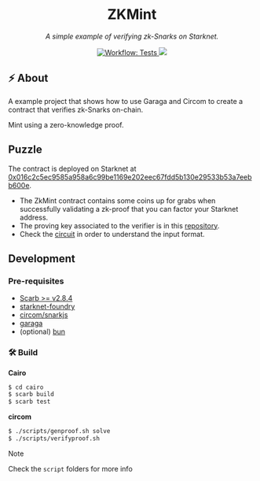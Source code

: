 <p align="center">
  <h1 align="center">
    ZKMint
  </h1>
  <p align="center"><i>A simple example of verifying zk-Snarks on Starknet.</i></p>
</p>

<p align="center">
    <a href="./.github/workflows/test.yml" target="_blank">
<img alt="Workflow: Tests" src="https://github.com/tekkac/zk-mint/actions/workflows/test.yml/badge.svg?branch=main">
</a>
    <a href="https://opensource.org/licenses/MIT" target="_blank">
<img src="https://img.shields.io/badge/license-MIT-blue.svg">
</a>
</p>


## ⚡ About

A example project that shows how to use Garaga and Circom to create a contract that verifies zk-Snarks on-chain.

Mint using a zero-knowledge proof.

##  Puzzle
The contract is deployed on Starknet at [0x016c2c5ec9585a958a6c99be1169e202eec67fdd5b130e29533b53a7eebb600e](https://voyager.online/contract/0x016c2c5ec9585a958a6c99be1169e202eec67fdd5b130e29533b53a7eebb600e).

- The ZkMint contract contains some coins up for grabs when successfully validating a zk-proof that you can factor your Starknet address. 
- The proving key associated to the verifier is in this [repository](circom/private/zkey/).
- Check the [circuit](circom/circuits) in order to understand the input format.


## Development

### Pre-requisites
  - [Scarb >= v2.8.4](https://docs.swmansion.com/scarb/)
  - [starknet-foundry](https://foundry-rs.github.io/starknet-foundry/getting-started/installation.html)
  - [circom/snarkjs](https://docs.circom.io/getting-started/installation/)
  - [garaga](https://garaga.gitbook.io/garaga)
  - (optional) [bun](https://bun.sh/)

### 🛠️ Build
**Cairo**
```bash
$ cd cairo
$ scarb build
$ scarb test
```

**circom**
```bash
$ ./scripts/genproof.sh solve
$ ./scripts/verifyproof.sh
```

> [!NOTE]
>
> Check the `script` folders for more info

